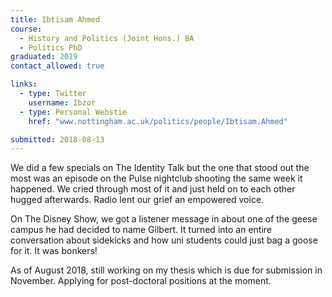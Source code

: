 ```yaml
---
title: Ibtisam Ahmed
course:
  - History and Politics (Joint Hons.) BA
  - Politics PhD
graduated: 2019
contact_allowed: true

links:
  - type: Twitter
    username: Ibzor
  - type: Personal Webstie
    href: "www.nottingham.ac.uk/politics/people/Ibtisam.Ahmed"

submitted: 2018-08-13
---
```


We did a few specials on The Identity Talk but the one that stood out the most was an episode on the Pulse nightclub shooting the same week it happened. We cried through most of it and just held on to each other hugged afterwards. Radio lent our grief an empowered voice.

On The Disney Show, we got a listener message in about one of the geese campus he had decided to name Gilbert. It turned into an entire conversation about sidekicks and how uni students could just bag a goose for it. It was bonkers!

As of August 2018, still working on my thesis which is due for submission in November. Applying for post-doctoral positions at the moment.

